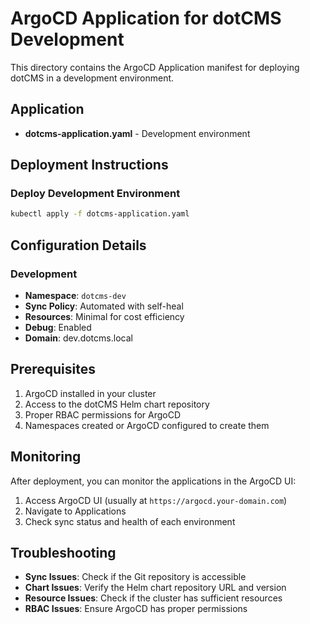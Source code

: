 # ArgoCD Application for dotCMS Development

This directory contains the ArgoCD Application manifest for deploying dotCMS in a development environment.

## Application

- **dotcms-application.yaml** - Development environment

## Deployment Instructions

### Deploy Development Environment
```bash
kubectl apply -f dotcms-application.yaml
```

## Configuration Details

### Development
- **Namespace**: `dotcms-dev`
- **Sync Policy**: Automated with self-heal
- **Resources**: Minimal for cost efficiency
- **Debug**: Enabled
- **Domain**: dev.dotcms.local

## Prerequisites

1. ArgoCD installed in your cluster
2. Access to the dotCMS Helm chart repository
3. Proper RBAC permissions for ArgoCD
4. Namespaces created or ArgoCD configured to create them

## Monitoring

After deployment, you can monitor the applications in the ArgoCD UI:

1. Access ArgoCD UI (usually at `https://argocd.your-domain.com`)
2. Navigate to Applications
3. Check sync status and health of each environment

## Troubleshooting

- **Sync Issues**: Check if the Git repository is accessible
- **Chart Issues**: Verify the Helm chart repository URL and version
- **Resource Issues**: Check if the cluster has sufficient resources
- **RBAC Issues**: Ensure ArgoCD has proper permissions
